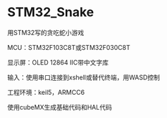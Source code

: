 # STM32_Snake
 用STM32写的贪吃蛇小游戏

MCU：STM32F103C8T或STM32F030C8T

显示屏：OLED 12864 IIC带中文字库

输入：使用串口连接到xshell或替代终端，用WASD控制

工程环境：keil5，ARMCC6

使用cubeMX生成基础代码和HAL代码
